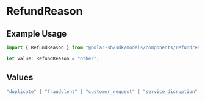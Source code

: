 # RefundReason

## Example Usage

```typescript
import { RefundReason } from "@polar-sh/sdk/models/components/refundreason.js";

let value: RefundReason = "other";
```

## Values

```typescript
"duplicate" | "fraudulent" | "customer_request" | "service_disruption" | "satisfaction_guarantee" | "other"
```